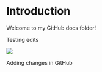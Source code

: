 # Introduction

Welcome to my GitHub docs folder!

Testing edits

![](https://archbee-image-uploads.s3.amazonaws.com/3GUDYkC5JgUWgo6RW8piO-jyNdp2sKZXvP31NFViw1R-20250819-180621.jpeg)

Adding changes in GitHub
